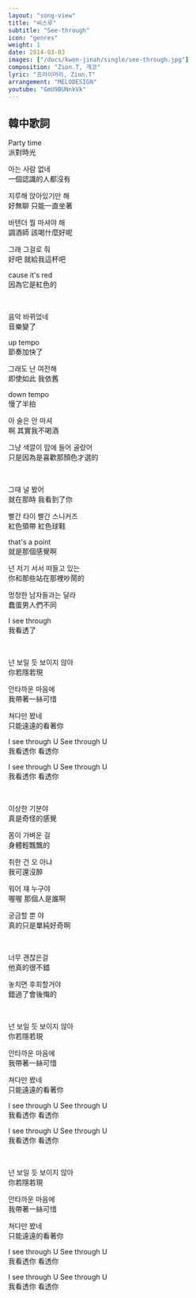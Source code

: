 ```yaml
---
layout: "song-view"
title: "씨스루"
subtitle: "See-through"
icon: "genres"
weight: 1
date: 2014-03-03
images: ["/docs/kwon-jinah/single/see-through.jpg"]
composition: "Zion.T, 개코"
lyric: "프라이머리, Zion.T"
arrangement: "MELODESIGN"
youtube: "GmU9BUNnkVk"
---
```


## 韓中歌詞

Party time  
派對時光  

아는 사람 없네  
一個認識的人都沒有  

지루해 앉아있기만 해  
好無聊 只能一直坐著  

바텐더 뭘 마셔야 해  
調酒師 該喝什麼好呢  

그래 그걸로 줘  
好吧 就給我這杯吧  

cause it's red  
因為它是紅色的  

<br>

음악 바뀌었네  
音樂變了  

up tempo  
節奏加快了  

그래도 난 여전해  
即使如此 我依舊  

down tempo  
慢了半拍  

아 술은 안 마셔  
啊 其實我不喝酒  

그냥 색깔이 맘에 들어 골랐어  
只是因為是喜歡那顏色才選的  

<br>

그때 널 봤어  
就在那時 我看到了你  

빨간 타이 빨간 스니커즈  
紅色領帶 紅色球鞋  

that's a point  
就是那個感覺啊  

넌 저기 서서 떠들고 있는  
你和那些站在那裡吵鬧的  

멍청한 남자들과는 달라  
蠢蛋男人們不同  

I see through  
我看透了  

<br>

넌 보일 듯 보이지 않아  
你若隱若現  

안타까운 마음에  
我帶著一絲可惜  

쳐다만 봤네  
只能遠遠的看著你  

I see through U See through U  
我看透你 看透你  

I see through U See through U  
我看透你 看透你  

<br>

이상한 기분야  
真是奇怪的感覺  

몸이 가벼운 걸  
身體輕飄飄的  

취한 건 오 아냐  
我可還沒醉  

워어 쟤 누구야  
喔喔 那個人是誰啊  

궁금할 뿐 야  
真的只是單純好奇啊  

<br>

너무 괜찮은걸  
他真的很不錯  

놓치면 후회할거야  
錯過了會後悔的  

<br>

넌 보일 듯 보이지 않아  
你若隱若現  

안타까운 마음에  
我帶著一絲可惜  

쳐다만 봤네  
只能遠遠的看著你  

I see through U See through U  
我看透你 看透你  

I see through U See through U  
我看透你 看透你  

<br>

넌 보일 듯 보이지 않아  
你若隱若現  

안타까운 마음에  
我帶著一絲可惜  

쳐다만 봤네  
只能遠遠的看著你  

I see through U See through U  
我看透你 看透你  

I see through U See through U  
我看透你 看透你  
